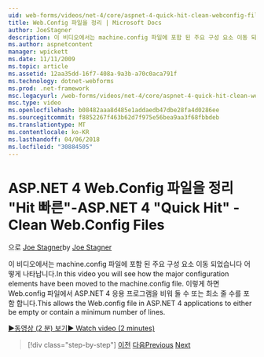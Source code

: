 ```yaml
---
uid: web-forms/videos/net-4/core/aspnet-4-quick-hit-clean-webconfig-files
title: Web.Config 파일을 정리 | Microsoft Docs
author: JoeStagner
description: 이 비디오에서는 machine.config 파일에 포함 된 주요 구성 요소 이동 되었습니다 어떻게 나타납니다. 이렇게 하면 ASP.NET 4 적용.에서 Web.config 파일...
ms.author: aspnetcontent
manager: wpickett
ms.date: 11/11/2009
ms.topic: article
ms.assetid: 12aa35dd-16f7-408a-9a3b-a70c0aca791f
ms.technology: dotnet-webforms
ms.prod: .net-framework
msc.legacyurl: /web-forms/videos/net-4/core/aspnet-4-quick-hit-clean-webconfig-files
msc.type: video
ms.openlocfilehash: b08482aaa8d485e1addaedb47dbe28fa4d0286ee
ms.sourcegitcommit: f8852267f463b62d7f975e56bea9aa3f68fbbdeb
ms.translationtype: MT
ms.contentlocale: ko-KR
ms.lasthandoff: 04/06/2018
ms.locfileid: "30884505"
---
```

<a name="aspnet-4-quick-hit---clean-webconfig-files"></a><span data-ttu-id="eeba7-104">ASP.NET 4 Web.Config 파일을 정리 "Hit 빠른"-</span><span class="sxs-lookup"><span data-stu-id="eeba7-104">ASP.NET 4 "Quick Hit" - Clean Web.Config Files</span></span>
====================
<span data-ttu-id="eeba7-105">으로 [Joe Stagner](https://github.com/JoeStagner)</span><span class="sxs-lookup"><span data-stu-id="eeba7-105">by [Joe Stagner](https://github.com/JoeStagner)</span></span>

<span data-ttu-id="eeba7-106">이 비디오에서는 machine.config 파일에 포함 된 주요 구성 요소 이동 되었습니다 어떻게 나타납니다.</span><span class="sxs-lookup"><span data-stu-id="eeba7-106">In this video you will see how the major configuration elements have been moved to the machine.config file.</span></span> <span data-ttu-id="eeba7-107">이렇게 하면 Web.config 파일에서 ASP.NET 4 응용 프로그램을 비워 둘 수 또는 최소 줄 수를 포함 합니다.</span><span class="sxs-lookup"><span data-stu-id="eeba7-107">This allows the Web.config file in ASP.NET 4 applications to either be empty or contain a minimum number of lines.</span></span>

[<span data-ttu-id="eeba7-108">&#9654;동영상 (2 분) 보기</span><span class="sxs-lookup"><span data-stu-id="eeba7-108">&#9654; Watch video (2 minutes)</span></span>](https://channel9.msdn.com/Blogs/ASP-NET-Site-Videos/aspnet-4-quick-hit-clean-webconfig-files)

> [!div class="step-by-step"]
> <span data-ttu-id="eeba7-109">[이전](aspnet-4-quick-hit-auto-start.md)
> [다음](aspnet-4-quick-hit-predictable-client-ids.md)</span><span class="sxs-lookup"><span data-stu-id="eeba7-109">[Previous](aspnet-4-quick-hit-auto-start.md)
[Next](aspnet-4-quick-hit-predictable-client-ids.md)</span></span>

